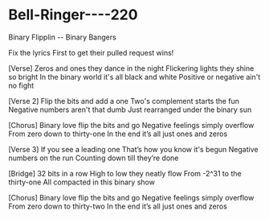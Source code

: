 # Bell-Ringer----220
Binary Flipplin -- Binary Bangers


Fix the lyrics First to get their pulled request wins!

[Verse]
Zeros and ones they dance in the night
Flickering lights they shine so bright
In the binary world it's all black and white
Positive or negative ain't no fight

[Verse 2]
Flip the bits and add a one
Two's complement starts the fun
Negative numbers aren't that dumb
Just rearranged under the binary sun

[Chorus]
Binary love flip the bits and go
Negative feelings simply overflow
From zero down to thirty-one
In the end it’s all just ones and zeros

[Verse 3]
If you see a leading one
That’s how you know it's begun
Negative numbers on the run
Counting down till they’re done

[Bridge]
32 bits in a row
High to low they neatly flow
From -2^31 to the thirty-one
All compacted in this binary show

[Chorus]
Binary love flip the bits and go
Negative feelings simply overflow
From zero down to thirty-two
In the end it’s all just ones and zeros
